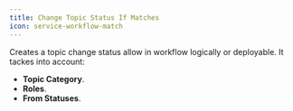 ```yaml
---
title: Change Topic Status If Matches
icon: service-workflow-match
---
```


Creates a topic change status allow in workflow logically or deployable. It tackes into
account:

- **Topic Category**.
- **Roles**.
- **From Statuses**.

